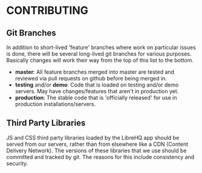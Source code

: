 # CONTRIBUTING

## Git Branches

In addition to short-lived 'feature' branches where work on particular
issues is done, there will be several long-lived git branches for
various purposes. Basically changes will work their way from the top of
this list to the bottom.

- __master__: All feature branches merged into master are tested and
reviewed via pull requests on github before being merged in.
- __testing__ and/or __demo__: Code that is loaded on testing and/or
demo servers. May have changes/features that aren't in production yet.
- __production__: The stable code that is 'officially released' for use
in production installations/servers.

## Third Party Libraries

JS and CSS third party libraries loaded by the LibreHQ app should be served
from our servers, rather than from elsewhere like a CDN (Content Delivery
Network). The versions of these libraries that we use should be committed
and tracked by git. The reasons for this include consistency and security.
